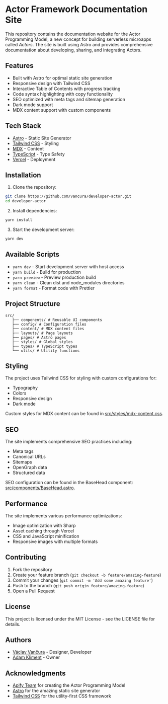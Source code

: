 # Actor Framework Documentation Site

This repository contains the documentation website for the Actor Programming Model, a new concept for building serverless microapps called _Actors_. The site is built using Astro and provides comprehensive documentation about developing, sharing, and integrating Actors.

## Features

-   Built with Astro for optimal static site generation
-   Responsive design with Tailwind CSS
-   Interactive Table of Contents with progress tracking
-   Code syntax highlighting with copy functionality
-   SEO optimized with meta tags and sitemap generation
-   Dark mode support
-   MDX content support with custom components

## Tech Stack

-   [Astro](https://astro.build) - Static Site Generator
-   [Tailwind CSS](https://tailwindcss.com) - Styling
-   [MDX](https://mdxjs.com) - Content
-   [TypeScript](https://www.typescriptlang.org) - Type Safety
-   [Vercel](https://vercel.com) - Deployment

## Installation

1. Clone the repository:

```bash
git clone https://github.com/vancura/developer-actor.git
cd developer-actor
```

2. Install dependencies:

```bash
yarn install
```

3. Start the development server:

```bash
yarn dev
```

## Available Scripts

-   `yarn dev` - Start development server with host access
-   `yarn build` - Build for production
-   `yarn preview` - Preview production build
-   `yarn clean` - Clean dist and node_modules directories
-   `yarn format` - Format code with Prettier

## Project Structure

```
src/
   ├── components/ # Reusable UI components
   ├── config/ # Configuration files
   ├── content/ # MDX content files
   ├── layouts/ # Page layouts
   ├── pages/ # Astro pages
   ├── styles/ # Global styles
   ├── types/ # TypeScript types
   └── utils/ # Utility functions
```

## Styling

The project uses Tailwind CSS for styling with custom configurations for:

-   Typography
-   Colors
-   Responsive design
-   Dark mode

Custom styles for MDX content can be found in [src/styles/mdx-content.css](src/styles/mdx-content.css).

## SEO

The site implements comprehensive SEO practices including:

-   Meta tags
-   Canonical URLs
-   Sitemaps
-   OpenGraph data
-   Structured data

SEO configuration can be found in the BaseHead component: [src/components/BaseHead.astro](src/components/BaseHead.astro).

## Performance

The site implements various performance optimizations:

-   Image optimization with Sharp
-   Asset caching through Vercel
-   CSS and JavaScript minification
-   Responsive images with multiple formats

## Contributing

1. Fork the repository
2. Create your feature branch (`git checkout -b feature/amazing-feature`)
3. Commit your changes (`git commit -m 'Add some amazing feature'`)
4. Push to the branch (`git push origin feature/amazing-feature`)
5. Open a Pull Request

## License

This project is licensed under the MIT License - see the LICENSE file for details.

## Authors

-   [Václav Vančura](https://github.com/vancura) - Designer, Developer
-   [Adam Kliment](https://github.com/netmilk) - Owner

## Acknowledgments

-   [Apify Team](https://apify.com) for creating the Actor Programming Model
-   [Astro](https://astro.build) for the amazing static site generator
-   [Tailwind CSS](https://tailwindcss.com) for the utility-first CSS framework
